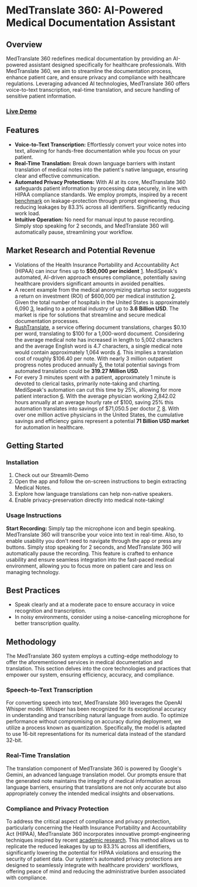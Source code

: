 # MedTranslate 360: AI-Powered Medical Documentation Assistant

## Overview

MedTranslate 360 redefines medical documentation by providing an AI-powered assistant designed specifically for healthcare professionals. With MedTranslate 360, we aim to streamline the documentation process, enhance patient care, and ensure privacy and compliance with healthcare regulations. Leveraging advanced AI technologies, MedTranslate 360 offers voice-to-text transcription, real-time translation, and secure handling of sensitive patient information.

### [Live Demo](https://medtranslate-360.streamlit.app/)

## Features

- **Voice-to-Text Transcription:** Effortlessly convert your voice notes into text, allowing for hands-free documentation while you focus on your patient.
- **Real-Time Translation:** Break down language barriers with instant translation of medical notes into the patient's native language, ensuring clear and effective communication.
- **Automated Privacy Protections:** With AI at its core, MedTranslate 360 safeguards patient information by processing data securely, in line with HIPAA compliance standards. We employ prompts, inspired by a recent [benchmark](https://arxiv.org/abs/2305.15008) on leakage-protection through prompt engineering, thus reducing leakages by 83.3% across all identifiers. Significantly reducing work load.
- **Intuitive Operation:** No need for manual input to pause recording. Simply stop speaking for 2 seconds, and MedTranslate 360 will automatically pause, streamlining your workflow.

## Market Research and Potential Revenue

* Violations of the Health Insurance Portability and Accountability Act (HIPAA) can incur fines up to **$50,000 per incident** [1](https://www.ama-assn.org/practice-management/hipaa/hipaa-violations-enforcement). MediSpeak's automated, AI-driven approach ensures compliance, potentially saving healthcare providers significant amounts in avoided penalties.
* A recent example from the medical anonymizing startup sector suggests a return on investment (ROI) of $600,000 per medical institution [2](https://enlitic.com/curie-endex/). Given the total number of hospitals in the United States is approximately 6,090 [3](https://www.aha.org/statistics/fast-facts-us-hospitals), leading to a potential industry of up to **3.6 Billion USD**. The market is ripe for solutions that streamline and secure medical documentation processes.
* [RushTranslate](https://rushtranslate.com/), a service offering document translations, charges $0.10 per word, translating to $100 for a 1,000-word document. Considering the average medical note has increased in length to 5,002 characters and the average English word is 4.7 characters, a single medical note would contain approximately 1,064 words [4](https://journal.ahima.org/page/despite-clinical-documentation-changes-note-bloat-remains). This implies a translation cost of roughly $106.40 per note. With nearly 3 million outpatient progress notes produced annually [5](https://www.ncbi.nlm.nih.gov/pmc/articles/PMC8290305/), the total potential savings from automated translation could be **319.27 Million USD**.
* For every 3 minutes spent with a patient, approximately 1 minute is devoted to clerical tasks, primarily note-taking and charting. MediSpeak's automation can cut this time by 25%, allowing for more patient interaction [6](https://www.ncbi.nlm.nih.gov/pmc/articles/PMC4507919/). With the average physician working 2,842.02 hours annually at an average hourly rate of $100, saving 25% this automation translates into savings of $71,050.5 per doctor [7](https://www.salary.com/research/salary/alternate/physician-general-practitioner-hourly-wages), [8](https://www.amnhealthcare.com/blog/physician/locums/average-physician-workweek-how-doctors-hours-are-changing/). With over one million active physicians in the United States, the cumulative savings and efficiency gains represent a potential **71 Billion USD market** for automation in healthcare.

## Getting Started

### Installation

1. Check out our Streamlit-Demo
2. Open the app and follow the on-screen instructions to begin extracting Medical Notes.
3. Explore how language translations can help non-native speakers.
4. Enable privacy-preservation directly into medical note-taking!

### Usage Instructions

**Start Recording:** Simply tap the microphone icon and begin speaking. MedTranslate 360 will transcribe your voice into text in real-time. Also, to enable usability you don't need to navigate through the app or press any buttons. Simply stop speaking for 2 seconds, and MedTranslate 360 will automatically pause the recording. This feature is crafted to enhance usability and ensure seamless integration into the fast-paced medical environment, allowing you to focus more on patient care and less on managing technology.

## Best Practices

- Speak clearly and at a moderate pace to ensure accuracy in voice recognition and transcription.
- In noisy environments, consider using a noise-canceling microphone for better transcription quality.

## Methodology

The MedTranslate 360 system employs a cutting-edge methodology to offer the aforementioned services in medical documentation and translation. This section delves into the core technologies and practices that empower our system, ensuring efficiency, accuracy, and compliance.

### Speech-to-Text Transcription

For converting speech into text, MedTranslate 360 leverages the OpenAI Whisper model. Whisper has been recognized for its exceptional accuracy in understanding and transcribing natural language from audio. To optimize performance without compromising on accuracy during deployment, we utilize a process known as quantization. Specifically, the model is adapted to use 16-bit representations for its numerical data instead of the standard 32-bit.

### Real-Time Translation

The translation component of MedTranslate 360 is powered by Google's Gemini, an advanced language translation model. Our prompts ensure that the generated note maintains the integrity of medical information across language barriers, ensuring that translations are not only accurate but also appropriately convey the intended medical insights and observations.

### Compliance and Privacy Protection

To address the critical aspect of compliance and privacy protection, particularly concerning the Health Insurance Portability and Accountability Act (HIPAA), MedTranslate 360 incorporates innovative prompt-engineering techniques inspired by recent [academic research](https://arxiv.org/abs/2305.15008). This method allows us to replicate the reduced leakages by up to 83.3% across all identifiers, significantly lowering the potential for HIPAA violations and ensuring the security of patient data. Our system's automated privacy protections are designed to seamlessly integrate with healthcare providers' workflows, offering peace of mind and reducing the administrative burden associated with compliance.
